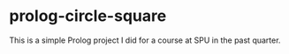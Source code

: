 # prolog-circle-square
This is a simple Prolog project I did for a course at SPU in the past quarter.

